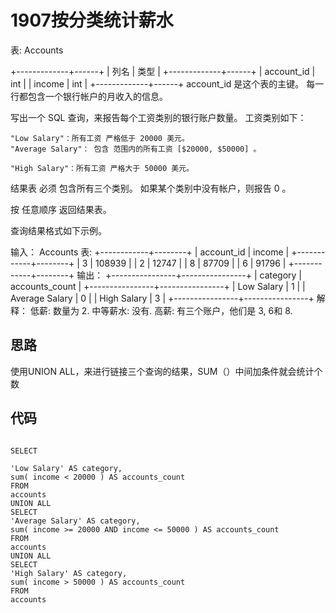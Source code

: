 1907按分类统计薪水
===

表: Accounts

+-------------+------+
| 列名        | 类型  |
+-------------+------+
| account_id  | int  |
| income      | int  |
+-------------+------+
account_id 是这个表的主键。
每一行都包含一个银行帐户的月收入的信息。

 

写出一个 SQL 查询，来报告每个工资类别的银行账户数量。 工资类别如下：

    "Low Salary"：所有工资 严格低于 20000 美元。
    "Average Salary"： 包含 范围内的所有工资 [$20000, $50000] 。

    "High Salary"：所有工资 严格大于 50000 美元。

结果表 必须 包含所有三个类别。 如果某个类别中没有帐户，则报告 0 。

按 任意顺序 返回结果表。

查询结果格式如下示例。

输入：
Accounts 表:
+------------+--------+
| account_id | income |
+------------+--------+
| 3          | 108939 |
| 2          | 12747  |
| 8          | 87709  |
| 6          | 91796  |
+------------+--------+
输出：
+----------------+----------------+
| category       | accounts_count |
+----------------+----------------+
| Low Salary     | 1              |
| Average Salary | 0              |
| High Salary    | 3              |
+----------------+----------------+
解释：
低薪: 数量为 2.
中等薪水: 没有.
高薪: 有三个账户，他们是 3, 6和 8.

思路
---

使用UNION ALL，来进行链接三个查询的结果，SUM（）中间加条件就会统计个数

代码
---

```mysql

SELECT

'Low Salary' AS category,
sum( income < 20000 ) AS accounts_count 
FROM
accounts 
UNION ALL
SELECT
'Average Salary' AS category,
sum( income >= 20000 AND income <= 50000 ) AS accounts_count 
FROM
accounts 
UNION ALL
SELECT
'High Salary' AS category,
sum( income > 50000 ) AS accounts_count 
FROM
accounts
```
